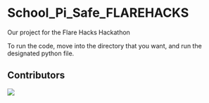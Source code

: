 # School_Pi_Safe_FLAREHACKS
Our project for the Flare Hacks Hackathon


To run the code, move into the directory that you want, and run the designated python file.


## Contributors
[![](https://opencollective.com/School_Pi_Safe_FLAREHACKS/contributors.svg?width=890&button=false)](https://github.com/srinisriram/School_Pi_Safe_FLAREHACKS/graphs/contributors)

